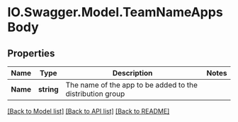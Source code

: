 # IO.Swagger.Model.TeamNameAppsBody
## Properties

Name | Type | Description | Notes
------------ | ------------- | ------------- | -------------
**Name** | **string** | The name of the app to be added to the distribution group | 

[[Back to Model list]](../README.md#documentation-for-models) [[Back to API list]](../README.md#documentation-for-api-endpoints) [[Back to README]](../README.md)

